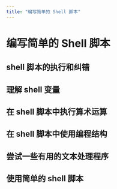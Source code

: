```yaml
---
title: "编写简单的 Shell 脚本"
---
```


# 编写简单的 Shell 脚本

## shell 脚本的执行和纠错

## 理解 shell 变量

## 在 shell 脚本中执行算术运算

## 在 shell 脚本中使用编程结构

## 尝试一些有用的文本处理程序

## 使用简单的 shell 脚本